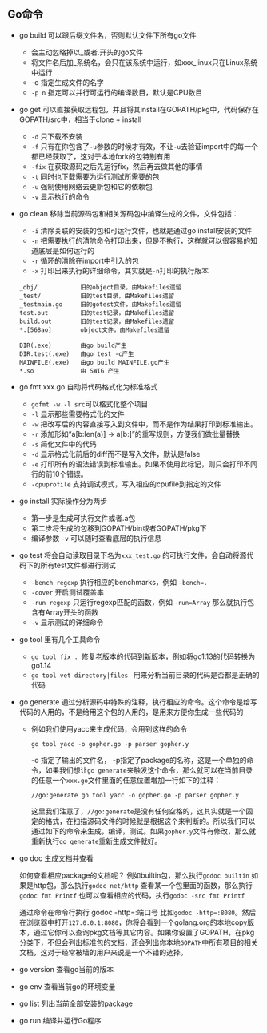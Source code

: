 

## Go命令

- go build 可以跟后缀文件名，否则默认文件下所有go文件

  - 会主动忽略掉以_或者.开头的go文件
  - 将文件名后加_系统名，会只在该系统中运行，如xxx_linux只在Linux系统中运行
  - -o 指定生成文件的名字
  - `-p n` 指定可以并行可运行的编译数目，默认是CPU数目

- go get 可以直接获取远程包，并且将其install在GOPATH/pkg中，代码保存在GOPATH/src中，相当于clone + install

  - `-d` 只下载不安装
  - `-f` 只有在你包含了`-u`参数的时候才有效，不让`-u`去验证import中的每一个都已经获取了，这对于本地fork的包特别有用
  - `-fix` 在获取源码之后先运行fix，然后再去做其他的事情
  - `-t` 同时也下载需要为运行测试所需要的包
  - `-u` 强制使用网络去更新包和它的依赖包
  - `-v` 显示执行的命令

- go clean 移除当前源码包和相关源码包中编译生成的文件，文件包括：

  - `-i` 清除关联的安装的包和可运行文件，也就是通过go install安装的文件
  - `-n` 把需要执行的清除命令打印出来，但是不执行，这样就可以很容易的知道底层是如何运行的
  - `-r` 循环的清除在import中引入的包
  - `-x` 打印出来执行的详细命令，其实就是`-n`打印的执行版本

  ```
  _obj/            旧的object目录，由Makefiles遗留
  _test/           旧的test目录，由Makefiles遗留
  _testmain.go     旧的gotest文件，由Makefiles遗留
  test.out         旧的test记录，由Makefiles遗留
  build.out        旧的test记录，由Makefiles遗留
  *.[568ao]        object文件，由Makefiles遗留
  
  DIR(.exe)        由go build产生
  DIR.test(.exe)   由go test -c产生
  MAINFILE(.exe)   由go build MAINFILE.go产生
  *.so             由 SWIG 产生
  ```

- go fmt xxx.go 自动将代码格式化为标准格式

  - `gofmt -w -l src`可以格式化整个项目
  - `-l` 显示那些需要格式化的文件
  - `-w` 把改写后的内容直接写入到文件中，而不是作为结果打印到标准输出。
  - `-r` 添加形如“a[b:len(a)] -> a[b:]”的重写规则，方便我们做批量替换
  - `-s` 简化文件中的代码
  - `-d` 显示格式化前后的diff而不是写入文件，默认是false
  - `-e` 打印所有的语法错误到标准输出。如果不使用此标记，则只会打印不同行的前10个错误。
  - `-cpuprofile` 支持调试模式，写入相应的cpufile到指定的文件

- go install 实际操作分为两步

  - 第一步是生成可执行文件或者.a包
  - 第二步将生成的包移到GOPATH/bin或者GOPATH/pkg下
  - 编译参数 `-v` 可以随时查看底层的执行信息

- go test 将会自动读取目录下名为`xxx_test.go` 的可执行文件，会自动将源代码下的所有test文件都进行测试

  - `-bench regexp` 执行相应的benchmarks，例如 `-bench=.`
  - `-cover` 开启测试覆盖率
  - `-run regexp` 只运行regexp匹配的函数，例如 `-run=Array` 那么就执行包含有Array开头的函数
  - `-v` 显示测试的详细命令

- go tool 里有几个工具命令

  - `go tool fix . `修复老版本的代码到新版本，例如将go1.13的代码转换为go1.14
  - `go tool vet directory|files ` 用来分析当前目录的代码是否都是正确的代码

- go generate 通过分析源码中特殊的注释，执行相应的命令。这个命令是给写代码的人用的，不是给用这个包的人用的，是用来方便你生成一些代码的

  - 例如我们使用yacc来生成代码，会用到这样的命令

    ```
    go tool yacc -o gopher.go -p parser gopher.y
    ```

    -o 指定了输出的文件名， -p指定了package的名称，这是一个单独的命令，如果我们想让`go generate`来触发这个命令，那么就可以在当前目录的任意一个`xxx.go`文件里面的任意位置增加一行如下的注释：

    ```
    //go:generate go tool yacc -o gopher.go -p parser gopher.y
    ```

    这里我们注意了，`//go:generate`是没有任何空格的，这其实就是一个固定的格式，在扫描源码文件的时候就是根据这个来判断的。所以我们可以通过如下的命令来生成，编译，测试。如果`gopher.y`文件有修改，那么就重新执行`go generate`重新生成文件就好。

- go doc 生成文档并查看

  如何查看相应package的文档呢？ 例如builtin包，那么执行`godoc builtin` 如果是http包，那么执行`godoc net/http` 查看某一个包里面的函数，那么执行`godoc fmt Printf` 也可以查看相应的代码，执行`godoc -src fmt Printf`

  通过命令在命令行执行 godoc -http=:端口号 比如`godoc -http=:8080`。然后在浏览器中打开`127.0.0.1:8080`，你将会看到一个golang.org的本地copy版本，通过它你可以查询pkg文档等其它内容。如果你设置了GOPATH，在pkg分类下，不但会列出标准包的文档，还会列出你本地`GOPATH`中所有项目的相关文档，这对于经常被墙的用户来说是一个不错的选择。

- go version 查看go当前的版本

- go env 查看当前go的环境变量

- go list 列出当前全部安装的package

- go run 编译并运行Go程序  
